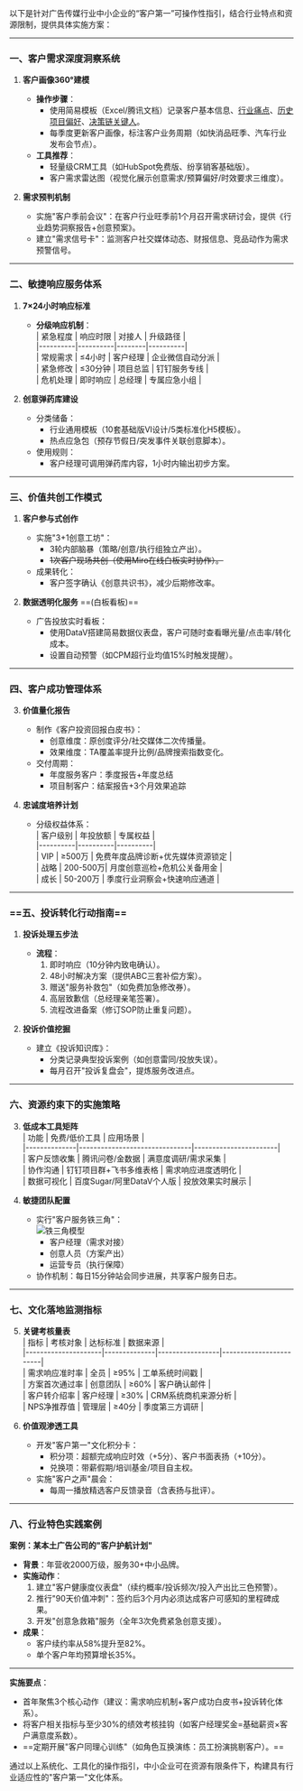 以下是针对广告传媒行业中小企业的“客户第一”可操作性指引，结合行业特点和资源限制，提供具体实施方案：

---

### **一、客户需求深度洞察系统**
1. **客户画像360°建模**  
   - **操作步骤**：  
     - 使用简易模板（Excel/腾讯文档）记录客户基本信息、<u>行业痛点</u>、<u>历史项目偏好</u>、<u>决策链关键人</u>。  
     - 每季度更新客户画像，标注客户业务周期（如快消品旺季、汽车行业发布会节点）。  
   - **工具推荐**：  
     - 轻量级CRM工具（如HubSpot免费版、纷享销客基础版）。  
     - 客户需求雷达图（视觉化展示创意需求/预算偏好/时效要求三维度）。  

2. **需求预判机制**  
   - 实施"客户季前会议"：在客户行业旺季前1个月召开需求研讨会，提供《行业趋势洞察报告+创意预案》。  
   - 建立"需求信号卡"：监测客户社交媒体动态、财报信息、竞品动作为需求预警信号。  

---

### **二、敏捷响应服务体系**
1. **7×24小时响应标准**  
   - **分级响应机制**：  
     | 紧急程度 | 响应时限 | 对接人 | 升级路径 |  
     |----------|----------|--------|----------|  
     | 常规需求 | ≤4小时  | 客户经理 | 企业微信自动分派 |  
     | 紧急修改 | ≤30分钟 | 项目总监 | 钉钉服务专线 |  
     | 危机处理 | 即时响应 | 总经理 | 专属应急小组 |  

2. **创意弹药库建设**  
   - 分类储备：  
     - 行业通用模板（10套基础版VI设计/5类标准化H5模板）。  
     - 热点应急包（预存节假日/突发事件关联创意脚本）。  
   - 使用规则：  
     - 客户经理可调用弹药库内容，1小时内输出初步方案。  

---

### **三、价值共创工作模式**
1. **客户参与式创作**  
   - 实施"3+1创意工坊"：  
     - 3轮内部脑暴（策略/创意/执行组独立产出）。  
     - ~~1次客户现场共创（使用Miro在线白板实时协作）。~~  
   - 成果转化：  
     - 客户签字确认《创意共识书》，减少后期修改率。  

2. **数据透明化服务**    ==(白板看板)==
   - 广告投放实时看板：  
     - 使用DataV搭建简易数据仪表盘，客户可随时查看曝光量/点击率/转化成本。  
     - 设置自动预警（如CPM超行业均值15%时触发提醒）。  

---

### **四、客户成功管理体系**
3. **价值量化报告**  
   - 制作《客户投资回报白皮书》：  
     - 创意维度：原创度评分/社交媒体二次传播量。  
     - 效果维度：TA覆盖率提升比例/品牌搜索指数变化。  
   - 交付周期：  
     - 年度服务客户：季度报告+年度总结  
     - 项目制客户：结案报告+3个月效果追踪  

4. **忠诚度培养计划**  
   - 分级权益体系：  
     | 客户级别 | 年投放额 | 专属权益 |  
     |----------|----------|----------|  
     | VIP      | ≥500万   | 免费年度品牌诊断+优先媒体资源锁定 |  
     | 战略     | 200-500万| 月度创意巡检+危机公关备用金 |  
     | 成长     | 50-200万 | 季度行业洞察会+快速响应通道 |  

---

### ==**五、投诉转化行动指南**==
1. **投诉处理五步法**    
   - **流程**：  
     1. 即时响应（10分钟内致电确认）。  
     2. 48小时解决方案（提供ABC三套补偿方案）。  
     3. 赠送"服务补救包"（如免费加急修改券）。  
     4. 高层致歉信（总经理亲笔签署）。  
     5. 流程改进备案（修订SOP防止重复问题）。  

2. **投诉价值挖掘**  
   - 建立《投诉知识库》：  
     - 分类记录典型投诉案例（如创意雷同/投放失误）。  
     - 每月召开"投诉复盘会"，提炼服务改进点。  

---

### **六、资源约束下的实施策略**
3. **低成本工具矩阵**  
   | 功能         | 免费/低价工具                 | 应用场景                |  
   |--------------|-------------------------------|-----------------------|  
   | 客户反馈收集 | 腾讯问卷/金数据               | 满意度调研/需求采集    |  
   | 协作沟通     | 钉钉项目群+飞书多维表格        | 需求响应进度透明化     |  
   | 数据可视化   | 百度Sugar/阿里DataV个人版      | 投放效果实时展示       |  

4. **敏捷团队配置**  
   - 实行"客户服务铁三角"：  
     ![铁三角模型](https://via.placeholder.com/400x200/FFE4B5/000000?text=Account+Manager+%2B+Creative+%2B+Operation)  
     - 客户经理（需求对接）  
     - 创意人员（方案产出）  
     - 运营专员（执行保障）  
   - 协作机制：每日15分钟站会同步进展，共享客户服务日志。  

---

### **七、文化落地监测指标**
5. **关键考核量表**  
   | 指标                | 考核对象     | 达标标准        | 数据来源               |  
   |---------------------|--------------|-----------------|------------------------|  
   | 需求响应准时率      | 全员         | ≥95%            | 工单系统时间戳         |  
   | 方案首次通过率      | 创意团队     | ≥60%            | 客户确认邮件           |  
   | 客户转介绍率        | 客户经理     | ≥30%            | CRM系统商机来源分析    |  
   | NPS净推荐值         | 管理层       | ≥40分           | 季度第三方调研         |  

6. **价值观渗透工具**  
   - 开发"客户第一"文化积分卡：  
     - 积分项：超额完成响应时效（+5分）、客户书面表扬（+10分）。  
     - 兑换项：带薪假期/培训基金/项目自主权。  
   - 实施"客户之声"晨会：  
     - 每周一播放精选客户反馈录音（含表扬与批评）。  

---

### **八、行业特色实践案例**
**案例：某本土广告公司的"客户护航计划"**  
- **背景**：年营收2000万级，服务30+中小品牌。  
- **实施动作**：  
  1. 建立"客户健康度仪表盘"（续约概率/投诉频次/投入产出比三色预警）。  
  2. 推行"90天价值冲刺"：签约后3个月内必须达成客户可感知的里程碑成果。  
  3. 开发"创意急救箱"服务（全年3次免费紧急创意支援）。  
- **成果**：  
  - 客户续约率从58%提升至82%。  
  - 单个客户年均预算增长35%。  

---

**实施要点**：  
- 首年聚焦3个核心动作（建议：需求响应机制+客户成功白皮书+投诉转化体系）。  
- 将客户相关指标与至少30%的绩效考核挂钩（如客户经理奖金=基础薪资×客户满意度系数）。  
- ==定期开展"客户同理心训练"（如角色互换演练：员工扮演挑剔客户）。==  

通过以上系统化、工具化的操作指引，中小企业可在资源有限条件下，构建具有行业适应性的"客户第一"文化体系。
